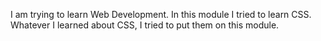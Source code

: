 I am trying to learn Web Development. In this module I tried to learn CSS. Whatever I learned about CSS, I tried to put them on this module.
